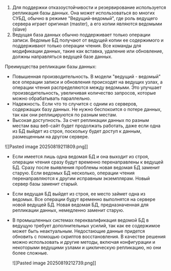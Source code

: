1. Для поддержки отказоустойчивости и резервирование используется репликация базы данных. Она может использоваться во многих СУБД, обычно в режиме "Ведущий-ведомый", где роль ведущего сервера играет оригинал (master), а его копии являются ведомыми (slave)
2. Ведущая база данных обычно поддерживает только операции записи.
   Ведомые БД получают от ведущей копии ее содержимого и поддерживают только операции чтения. Все команды для модификации данных, такие как вставка, удаление или обновление, должны направляться ведущей базе данных.

Преимущества репликации базы данных:
- Повышенная производительность. В модели "ведущий - ведомый" все операции записи и обновления происходят на ведущих узлах, а операции чтения распределяются между ведомыми. Это улучшает производительность, увеличивая количество запросов, которые можно обрабатывать параллельно.
- Надежность. Если что то случится с одним из серверов, содержащих базу данных. Не нужно беспокоится о потере данных, так как они реплицируются по разным местам.
- Высокая доступность. За счет репликации данных по разным местам ваш веб-сайт будет продолжать работать, даже если одна из БД выйдет из строя, поскольку будет доступ к данным, размещенным на другом сервере.

![[Pasted image 20250819211809.png]]

* Если имеется лишь одна ведомая БД и она выходит из строя, операции чтения сразу будут временно перенаправлены к ведущей БД. Сразу после выявления проблемы новая ведомая БД заменит старую. Если ведомых БД несколько, операции чтения перенаправляются к другим исправным экземплярам. Новый сервер базы заменит старый.
* Если ведущая БД выйдет из строя, ее место займет одна из ведомых. Все операции будут временно выполнятся на сервере новой ведущей БД. Новая ведомая БД, предназначенная для репликации данных, немедленно заменит старую.
* В промышленных системах переквалификация ведомой БД в ведущую требует дополнительных усилий, так как ее содержимое может быть неактуальным. Недостающие данные придется обновить с помощью скриптов восстановления. В качестве решения можно использовать и другие методы, включая конфигурации и некоторыми ведущими узлами и циклическую репликацию, но они более сложные.
  
  ![[Pasted image 20250819212739.png]]